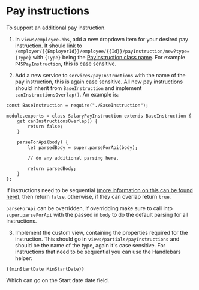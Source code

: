# Pay instructions

To support an additional pay instruction.

1. In `views/employee.hbs`, add a new dropdown item for your desired pay instruction. It should link to `/employer/{{EmployerId}}/employee/{{Id}}/payInstruction/new?type={Type}` with `{Type}` being the [PayInstruction class name](http://developer.payrun.io/docs/reference/pay-instruction/index.html). For example `P45PayInstruction`, this is case sensitive.

2. Add a new service to `services/payInstructions` with the name of the pay instruction, this is again case sensitive. All new pay instructions should inherit from `BaseInstruction` and implement `canInstructionsOverlap()`. An example is:

```
const BaseInstruction = require("./BaseInstruction");

module.exports = class SalaryPayInstruction extends BaseInstruction {
    get canInstructionsOverlap() {
        return false;
    }

    parseForApi(body) {
        let parsedBody = super.parseForApi(body);

        // do any additional parsing here. 

        return parsedBody;
    }
};
```

If instructions need to be sequential ([more information on this can be found here](http://developer.payrun.io/docs/how-to/setting-the-employee-salary.html)), then return `false`, otherwise, if they can overlap return `true`. 

`parseForApi` can be overridden, if overridding make sure to call into `super.parseForApi` with the passed in `body` to do the default parsing for all instructions. 

3. Implement the custom view, containing the properties required for the instruction. This should go in `views/partials/payInstructions` and should be the name of the type, again it's case sensitive. For instructions that need to be sequential you can use the Handlebars helper:

```
{{minStartDate MinStartDate}}
```

Which can go on the Start date date field. 